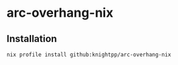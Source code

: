 # arc-overhang-nix

## Installation

```shell
nix profile install github:knightpp/arc-overhang-nix
```
